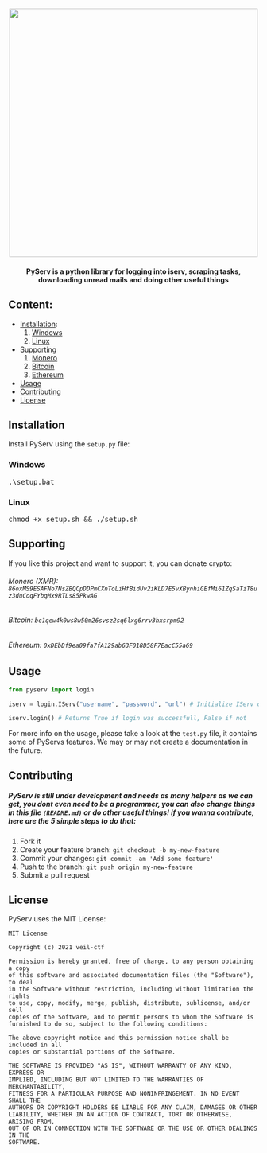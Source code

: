 <h1 align="center">
<img width="500" src="https://i.imgur.com/UTXOx8r.png">
</h1>

<h4 align="center"> PyServ is a python library for logging into iserv, scraping tasks, downloading unread mails and doing other useful things
</h4>

## Content:

<ul>
<li><a href="#Installation">Installation</a>:
<ol>
    <li><a href="#Windows">Windows</a>
    <li><a href="#Linux">Linux</a>
</ol>
<li><a href="#Supporting">Supporting</a>
<ol>
    <li><a href="#Monero">Monero</a>
    <li><a href="#Bitcoin">Bitcoin</a>
    <li><a href="#Ethereum">Ethereum</a>
</ol>
<li><a href="#Usage">Usage</a>
<li><a href="#Contributing">Contributing</a>
<li><a href="#License">License</a>
</ul>

## Installation

Install PyServ using the `setup.py` file:

### Windows

<kbd>
.\setup.bat
</kbd>

### Linux

<kbd>
chmod +x setup.sh && ./setup.sh
</kbd>

## Supporting

If you like this project and want to support it, you can donate crypto:

###### Monero (XMR): ```86oxMS9ESAFNo7NsZBQCpDDPmCXnToLiHfBidUv2iKLD7E5vXBynhiGEfMi61ZqSaTiT8uz3duCoqFYbqMx9RTLs85PkwAG```

###### Bitcoin: ```bc1qew4k0ws8w50m26svsz2sq6lxg6rrv3hxsrpm92```

###### Ethereum: ```0xDEbDf9ea09fa7fA129ab63F018D58F7EacC55a69```


## Usage

```python
from pyserv import login

iserv = login.IServ("username", "password", "url") # Initialize IServ object "python.login.IServ"

iserv.login() # Returns True if login was successfull, False if not
```

For more info on the usage, please take a look at the `test.py` file, it contains some of PyServs features. We may or may not create a documentation in the future.

## Contributing

##### PyServ is still under development and needs as many helpers as we can get, you dont even need to be a programmer, you can also change things in this file ```(README.md)``` or do other useful things! if you wanna contribute, here are the 5 simple steps to do that:

1. Fork it
2. Create your feature branch: `git checkout -b my-new-feature`
3. Commit your changes: `git commit -am 'Add some feature'`
4. Push to the branch: `git push origin my-new-feature`
5. Submit a pull request

## License

PyServ uses the MIT License:

```
MIT License

Copyright (c) 2021 veil-ctf

Permission is hereby granted, free of charge, to any person obtaining a copy
of this software and associated documentation files (the "Software"), to deal
in the Software without restriction, including without limitation the rights
to use, copy, modify, merge, publish, distribute, sublicense, and/or sell
copies of the Software, and to permit persons to whom the Software is
furnished to do so, subject to the following conditions:

The above copyright notice and this permission notice shall be included in all
copies or substantial portions of the Software.

THE SOFTWARE IS PROVIDED "AS IS", WITHOUT WARRANTY OF ANY KIND, EXPRESS OR
IMPLIED, INCLUDING BUT NOT LIMITED TO THE WARRANTIES OF MERCHANTABILITY,
FITNESS FOR A PARTICULAR PURPOSE AND NONINFRINGEMENT. IN NO EVENT SHALL THE
AUTHORS OR COPYRIGHT HOLDERS BE LIABLE FOR ANY CLAIM, DAMAGES OR OTHER
LIABILITY, WHETHER IN AN ACTION OF CONTRACT, TORT OR OTHERWISE, ARISING FROM,
OUT OF OR IN CONNECTION WITH THE SOFTWARE OR THE USE OR OTHER DEALINGS IN THE
SOFTWARE.
